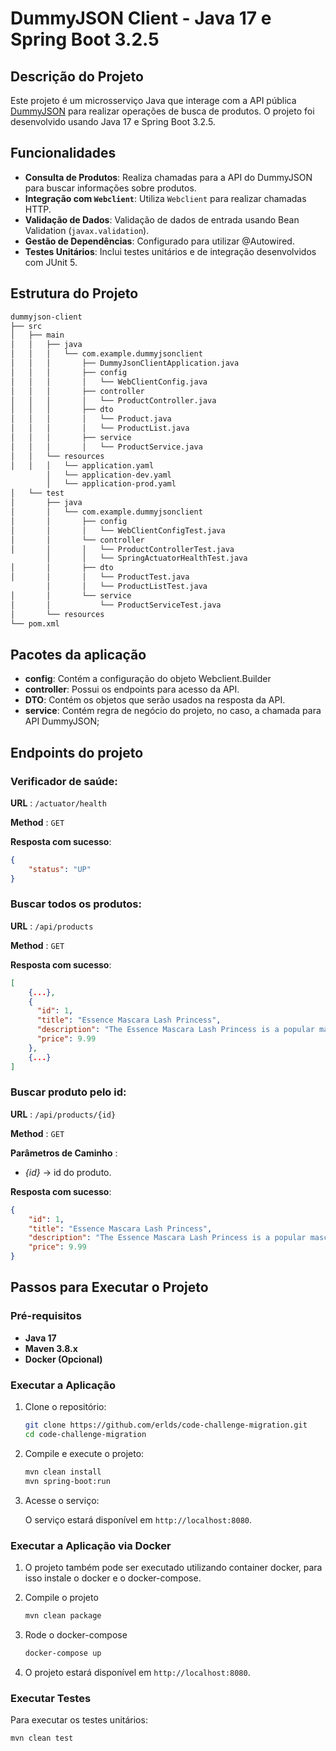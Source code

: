 
# DummyJSON Client - Java 17 e Spring Boot 3.2.5

## Descrição do Projeto

Este projeto é um microsserviço Java que interage com a API pública [DummyJSON](https://dummyjson.com/docs/products) para realizar operações de busca de produtos. O projeto foi desenvolvido usando Java 17 e Spring Boot 3.2.5.

## Funcionalidades

- **Consulta de Produtos**: Realiza chamadas para a API do DummyJSON para buscar informações sobre produtos.
- **Integração com `Webclient`**: Utiliza `Webclient` para realizar chamadas HTTP.
- **Validação de Dados**: Validação de dados de entrada usando Bean Validation (`javax.validation`).
- **Gestão de Dependências**: Configurado para utilizar @Autowired.
- **Testes Unitários**: Inclui testes unitários e de integração desenvolvidos com JUnit 5.

## Estrutura do Projeto

```bash
dummyjson-client
├── src
│   ├── main
│   │   ├── java
│   │   │   └── com.example.dummyjsonclient
│   │   │       ├── DummyJsonClientApplication.java
│   │   │       ├── config
│   │   │       │   └── WebClientConfig.java
│   │   │       ├── controller
│   │   │       │   └── ProductController.java
│   │   │       ├── dto
│   │   │       │   └── Product.java
│   │   │       │   └── ProductList.java
│   │   │       ├── service
│   │   │       │   └── ProductService.java
│   │   └── resources
│   │   │   └── application.yaml
        │   └── application-dev.yaml
        │   └── application-prod.yaml
│   └── test
│       ├── java
│       │   └── com.example.dummyjsonclient
│       │       ├── config
│       │       │   └── WebClientConfigTest.java
│       │       └── controller
│       │       │   └── ProductControllerTest.java
        │       │   └── SpringActuatorHealthTest.java
│       │       ├── dto
│       │       │   └── ProductTest.java
        │       │   └── ProductListTest.java
│       │       └── service
│       │           └── ProductServiceTest.java
│       └── resources
└── pom.xml
```
## Pacotes da aplicação

- **config**: Contém a configuração do objeto Webclient.Builder
- **controller**: Possui os endpoints para acesso da API.
- **DTO**: Contém os objetos que serão usados na resposta da API.
- **service**: Contém regra de negócio do projeto, no caso, a chamada para API DummyJSON;

## Endpoints do projeto

### Verificador de saúde:

**URL** : `/actuator/health`

**Method** : `GET`

**Resposta com sucesso**:
``` json
{
    "status": "UP"
}
```

### Buscar todos os produtos:

**URL** : `/api/products`

**Method** : `GET`

**Resposta com sucesso**:
``` json
[
    {...},
    {
      "id": 1,
      "title": "Essence Mascara Lash Princess",
      "description": "The Essence Mascara Lash Princess is a popular mascara known for its volumizing and lengthening effects. Achieve dramatic lashes with this long-lasting and cruelty-free formula.",
      "price": 9.99
    },
    {...}
]
```

### Buscar produto pelo id:

**URL** : `/api/products/{id}`

**Method** : `GET`

**Parâmetros de Caminho** :
- *{id}* -> id do produto.

**Resposta com sucesso**:
``` json
{
    "id": 1,
    "title": "Essence Mascara Lash Princess",
    "description": "The Essence Mascara Lash Princess is a popular mascara known for its volumizing and lengthening effects. Achieve dramatic lashes with this long-lasting and cruelty-free formula.",
    "price": 9.99
}
```

## Passos para Executar o Projeto

### Pré-requisitos

- **Java 17**
- **Maven 3.8.x**
- **Docker (Opcional)**

### Executar a Aplicação

1. Clone o repositório:

    ```bash
    git clone https://github.com/erlds/code-challenge-migration.git
    cd code-challenge-migration
    ```

2. Compile e execute o projeto:

    ```bash
    mvn clean install
    mvn spring-boot:run
    ```

3. Acesse o serviço:
   
    O serviço estará disponível em `http://localhost:8080`.

### Executar a Aplicação via Docker
1. O projeto também pode ser executado utilizando container docker, para isso instale o docker e o docker-compose.

2. Compile o projeto

    ```bash
    mvn clean package
    ```
3. Rode o docker-compose
    ```bash
    docker-compose up
    ```
4. O projeto estará disponível em `http://localhost:8080`.

### Executar Testes

Para executar os testes unitários:

```bash
mvn clean test
```